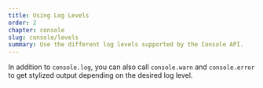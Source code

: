 ```yaml
---
title: Using Log Levels
order: 2
chapter: console
slug: console/levels
summary: Use the different log levels supported by the Console API.
---
```


In addition to `console.log`, you can also call `console.warn` and `console.error` to get stylized output depending on the desired log level.
